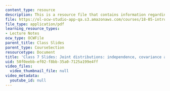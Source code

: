 ```yaml
---
content_type: resource
description: This is a resource file that contains information regarding class 7.
file: https://ol-ocw-studio-app-qa.s3.amazonaws.com/courses/18-05-introduction-to-probability-and-statistics-spring-2014/50f0eebbef02f8bb35a07125a199e4ff_MIT18_05S14_class7_slides.pdf
file_type: application/pdf
learning_resource_types:
- Lecture Notes
ocw_type: OCWFile
parent_title: Class Slides
parent_type: CourseSection
resourcetype: Document
title: 'Class 7 Slides: Joint distributions: independence, covariance and correlation'
uid: 50f0eebb-ef02-f8bb-35a0-7125a199e4ff
video_files:
  video_thumbnail_file: null
video_metadata:
  youtube_id: null
---
```


